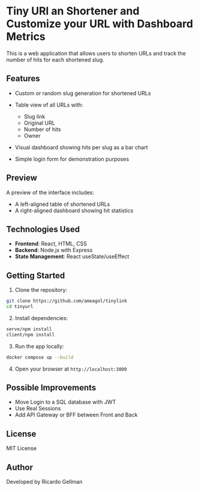 # Tiny URl an Shortener and Customize your URL with Dashboard Metrics

This is a web application that allows users to shorten URLs and track the number of hits for each shortened slug.

## Features

* Custom or random slug generation for shortened URLs
* Table view of all URLs with:

  * Slug link
  * Original URL
  * Number of hits
  * Owner
* Visual dashboard showing hits per slug as a bar chart
* Simple login form for demonstration purposes

## Preview

A preview of the interface includes:

* A left-aligned table of shortened URLs
* A right-aligned dashboard showing hit statistics

## Technologies Used

* **Frontend**: React, HTML, CSS
* **Backend**: Node.js with Express
* **State Management**: React useState/useEffect

## Getting Started

1. Clone the repository:

```bash
git clone https://github.com/ameagol/tinylink
cd tinyurl
```

2. Install dependencies:

```bash
serve/npm install
client/npm install
```

3. Run the app locally:

```bash
docker compose up --build
```

4. Open your browser at `http://localhost:3000`

## Possible Improvements

* Move Login to a SQL database with JWT
* Use Real Sessions
* Add API Gateway or BFF between Front and Back

## License

MIT License

## Author

Developed by Ricardo Gellman
